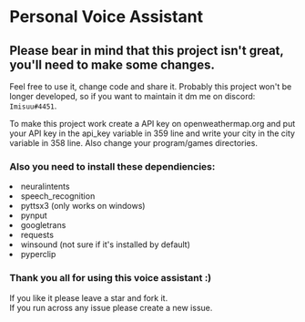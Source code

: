 <h1>Personal Voice Assistant</h1>

<h2>Please bear in mind that this project isn't great, you'll need to make some changes.</h2>

Feel free to use it, change code and share it. Probably this project won't be longer developed, 
so if you want to maintain it dm me on discord: `Imisuu#4451`.

To make this project work create a API key on openweathermap.org and put your API key in the api_key variable in 359 line and write your city in the city variable in 358 line.
Also change your program/games directories.

<h3>Also you need to install these dependiencies:</h3>
<li>neuralintents</li>
<li>speech_recognition</li>
<li>pyttsx3 (only works on windows)</li>
<li>pynput</li>
<li>googletrans</li>
<li>requests</li>
<li>winsound (not sure if it's installed by default)</li>
<li>pyperclip</li>
</ul>

<h3>Thank you all for using this voice assistant :)</h3>
If you like it please leave a star and fork it.
</br>If you run across any issue please create a new issue.


